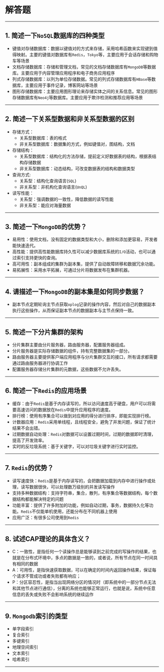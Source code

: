 # 解答题

---

## 1. 简述一下`NoSQL`数据库的四种类型

- 键值对存储数据库：数据以键值对的方式来存储，采用哈希函数来实现键到值得映射。主要的键值对数据库有`Redis`，`Tokyo`等，主要应用于会话存储和购物车等场景
- 文档存储数据库：存储和管理文档，常见的文档存储数据库有`MongoDB`等数据库。主要应用于内容管理应用程序和电子商务应用程序
- 列式存储数据库：以列为单位存储数据。常见的列式存储数据库有`HBase`等数据库，主要应用于事件记录，博客网站等场景
- 图形存储数据库：主要应用图形理论来存储实体之间的关系信息。常见的图形存储数据库有`Neo4j`等数据库。主要应用于欺诈检测和推荐应用等场景

---

## 2. 简述一下关系型数据和非关系型数据的区别

- 存储方式：
  - 关系型数据库：表的格式
  - 非关系型数据库：数据集的方式，例如键值对，图结构，文档
- 存储结构：
  - 关系型数据库：结构化的方法存储，提前定义好数据表的结构，根据表结构存储数据
  - 非关系型数据库：动态结构，可改变数据表的结构和数据类型
- 查询方式:
  - 关系型：结构化查询语言(`SQL`)
  - 非关系型：非机构化查询语言(`UnQL`)
- 读写性能：
  - 关系型：强调数据的一致性，降低数据的读写性能
  - 非关系型：能应对海量数据

---

## 3. 简述一下`MongoDB`的优势？

- 易用性：使用文档，没有固定的数据类型和大小，删除和添加更容易，开发者能快速迭代。
- 高性能：提供高性能数据库持久性可以减少数据库系统的`I/O`活动，也可以通过索引支持更快的查询。
- 高可用性：副本组成的集群为副本集，提供了自动故障转移和数据冗余功能。
- 易拓展性：采用水平拓展，可通过分片将数据发布在集群机器。

---

## 4. 请描述一下`MongoDB`的副本集是如何同步数据？

- 副本节点定期轮询主节点获取`oplog`记录的操作内容，然后对自己的数据副本执行这些操作，从而保证副本节点的数据副本与主节点保持一致。

---

## 5. 简述一下分片集群的架构

- 分片集群主要由分片服务器，路由服务器，配置服务器组成。
- 分片服务器是实际存储数据的组件，持有完整数据集的一部分。
- 路由服务器主要提供客户端应用程序与分片集群交互的接口，所有请求都需要通过路由服务器进行协调工作
- 配置服务器存储分片集群的元数据，这些数据不允许丢失。

---

## 6. 简述一下`Redis`的应用场景

- 缓存：由于`Redis`是基于内存读写的，所以访问速度高于硬盘，用户可以将需要高速访问的数据放在`Redis`中提升应用程序的速度。
- 排行榜：使用有序集合可以做到对应用的得分进行排序，即能实现排行榜。
- 计数器应用：`Redis`采用单线程，且线程安全，避免了并发问题，保证了统计结果不会出错。
- 过期数据自动处理：`Redis`对数据可以设置过期时间，过期的数据即时清理，提高了开发效率。
- 实时的反垃圾系统：基于关键字，可以对垃圾关键字进行实时监控。

---

## 7. `Redis`的优势？

- 读写速度快：`Redis`是基于内存读写的，会把数据加载到内存中进行操作或处理，读写数据很快，可以处理数万级别的并发读写操作
- 支持多种数据结构：支持字符串，集合，散列，有序集合等数据结构，每个数据结构都能解决特定的问题
- 功能丰富：提供了许多附加的功能，例如自动过期，事务，数据持久化等功能。`Redis`不仅能单机使用，还能分布在不同机器上使用
- 应用广泛：有很多公司使用到`Redis`

---

## 8. 试述CAP理论的具体含义？

- C：一致性，是指任何一个读操作总是能够读到之前完成的写操作的结果，也就是在分布式环境中，多点的数据是一致的，或者说，所有节点在同一时间具有相同的数据
- A：可用性，是指快速获取数据，可以在确定的时间内返回操作结果，保证每个请求不管成功或者失败都有响应；
- P：分区容忍性，是指当出现网络分区的情况时（即系统中的一部分节点无法和其他节点进行通信），分离的系统也能够正常运行，也就是说，系统中任意信息的丢失或失败不会影响系统的继续运作

---

## 9. `Mongodb`索引的类型

- 单字段索引
- 复合索引
- 多键索引
- 地理空间索引
- 文本索引
- 哈希索引

---
